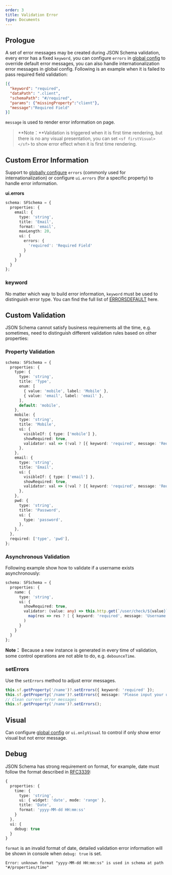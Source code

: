 ```yaml
---
order: 3
title: Validation Error
type: Documents
---
```


## Prologue

A set of error messages may be created during JSON Schema validation, every error has a fixed `keyword`, you can configure `errors` in [global config](/docs/global-config) to override default error messages, you can also handle internationalization error messages in global config. Following is an example when it is failed to pass required field validation:

```json
[{
  "keyword": "required",
  "dataPath": ".client",
  "schemaPath": "#/required",
  "params": {"missingProperty":"client"},
  "message":"Required Field"
}]
```

`message` is used to render error information on page.

> **Note：**Validation is triggered when it is first time rendering, but there is no any visual presentation, you can set `<sf firstVisual></sf>` to show error effect when it is first time rendering.

## Custom Error Information

Support to [globally configure](/docs/global-config) `errors` (commonly used for internationalization) or configure `ui.errors` (for a specific property) to handle error information.

**ui.errors**

```ts
schema: SFSchema = {
  properties: {
    email: {
      type: 'string',
      title: 'Email',
      format: 'email',
      maxLength: 20,
      ui: {
        errors: {
          'required': 'Required Field'
        }
      }
    }
  }
};
```

### keyword

No matter which way to build error information, `keyword` must be used to distinguish error type. You can find the full list of [ERRORSDEFAULT](https://github.com/hbyunzai/yelon/blob/master/packages/form/src/errors.ts#L4) here.

## Custom Validation

JSON Schema cannot satisfy business requirements all the time, e.g. sometimes, need to distinguish different validation rules based on other properties:

### Property Validation

```ts
schema: SFSchema = {
  properties: {
    type: {
      type: 'string',
      title: 'Type',
      enum: [
        { value: 'mobile', label: 'Mobile' },
        { value: 'email', label: 'email' },
      ],
      default: 'mobile',
    },
    mobile: {
      type: 'string',
      title: 'Mobile',
      ui: {
        visibleIf: { type: ['mobile'] },
        showRequired: true,
        validator: val => (!val ? [{ keyword: 'required', message: 'Required mobile' }] : []),
      },
    },
    email: {
      type: 'string',
      title: 'Email',
      ui: {
        visibleIf: { type: ['email'] },
        showRequired: true,
        validator: val => (!val ? [{ keyword: 'required', message: 'Required email' }] : []),
      },
    },
    pwd: {
      type: 'string',
      title: 'Password',
      ui: {
        type: 'password',
      },
    },
  },
  required: ['type', 'pwd'],
};
```

### Asynchronous Validation

Following example show how to validate if a username exists asynchronously:

```ts
schema: SFSchema = {
  properties: {
    name: {
      type: 'string',
      ui: {
        showRequired: true,
        validator: (value: any) => this.http.get(`/user/check/${value}`).pipe(
          map(res => res ? [ { keyword: 'required', message: 'Username exists'} ] : [])
        )
      }
    }
  }
};
```

**Note：** Because a new instance is generated in every time of validation, some control operations are not able to do, e.g. `debounceTime`.

### setErrors

Use the `setErrors` method to adjust error messages.

```ts
this.sf.getProperty('/name')?.setErrors({ keyword: 'required' });
this.sf.getProperty('/name')?.setErrors({ message: 'Please input your username!' });
// Clean current error messages
this.sf.getProperty('/name')?.setErrors();
```

## Visual

Can configure [global config](/docs/global-config) or `ui.onlyVisual` to control if only show error visual but not error message.

## Debug

JSON Schema has strong requirement on format, for example, date must follow the format described in [RFC3339](https://tools.ietf.org/html/rfc3339#section-5.6):

```ts
{
  properties: {
    time: {
      type: 'string',
      ui: { widget: 'date', mode: 'range' },
      title: 'Date',
      format: 'yyyy-MM-dd HH:mm:ss'
    }
  },
  ui: {
    debug: true
  }
}
```

`format` is an invalid format of date, detailed validation error information will be shown in console when `debug: true` is set.

```
Error: unknown format "yyyy-MM-dd HH:mm:ss" is used in schema at path "#/properties/time"
```
